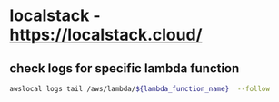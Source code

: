 # localstack - https://localstack.cloud/

## check logs for specific lambda function

```sh
awslocal logs tail /aws/lambda/${lambda_function_name}  --follow
```
